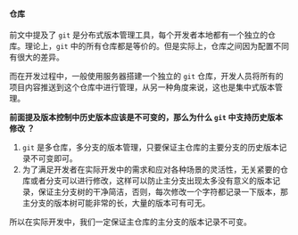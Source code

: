 #### 仓库

前文中提及了 `git` 是分布式版本管理工具，每个开发者本地都有一个独立的仓库。理论上，`git`  中的所有仓库都是等价的。但是实际上，仓库之间因为配置不同有很大的差异。

而在开发过程中，一般使用服务器搭建一个独立的 `git` 仓库，开发人员将所有的项目内容推送到这个仓库中进行管理，从另一种角度来说，这也是集中式版本管理。



**前面提及版本控制中历史版本应该是不可变的，那么为什么 `git` 中支持历史版本修改 ？**

1. `git` 是多仓库，多分支的版本管理，只要保证主仓库的主要分支的历史版本记录不可变即可。
2. 为了满足开发者在实际开发中的需求和应对各种场景的灵活性，无关紧要的仓库或者分支可以进行修改，这样可以防止主分支出现太多没有意义的版本记录，保证主分支树的干净简洁，否则，每次修改一个字符都记录一下版本，那主分支的版本树可能非常的长，大量的版本可有可无。

所以在实际开发中，我们一定保证主仓库的主分支的版本记录不可变。
